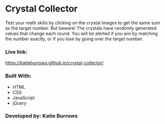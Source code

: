 # Crystal Collector

Test your math skills by clicking on the crystal images to get the same sum as the target number.  But beware!  The crystals have randomly generated values that change each round.  You will be alerted if you win by matching the number exactly, or if you lose by going over the target number.

### Live link:
https://katieburrows.github.io/crystal-collector/

### Built With:
* HTML
* CSS
* JavaScript
* jQuery

### Developed by:  Katie Burrows

